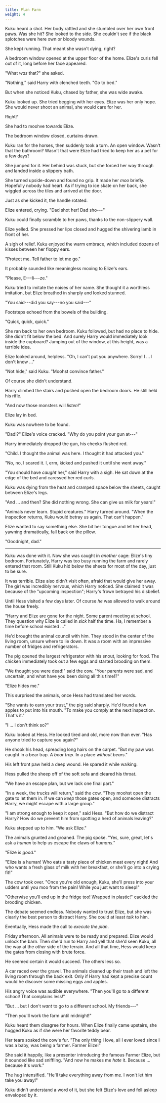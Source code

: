 ```yaml
---
title: Plan Farm
weight: 4
---
```

Kuku heard a shot. Her body rattled and she stumbled over her own front paws. Was she hit? She looked to the side. She couldn't see if the black splotches were here own or bloody wounds.

She kept running. That meant she wasn't dying, right?

A bedroom window opened at the upper floor of the home. Elize's curls fell out of it, long before her face appeared.

"What _was_ that?" she asked.

"Nothing," said Harry with clenched teeth. "Go to bed."

But when she noticed Kuku, chased by father, she was wide awake.

Kuku looked up. She tried begging with her eyes. Elize was her only hope. She would never shoot an animal, she would care for her.

Right?

She had to moohve towards Elize.

The bedroom window closed, curtains drawn. 

Kuku ran for the horses, then suddenly took a turn. An open window. Wasn't that the bathroom? Wasn't that were Elize had tried to keep her as a pet for a few days?

She jumped for it. Her behind was stuck, but she forced her way through and landed inside a slippery bath.

She turned upside-down and found no grip. It made her _moo_ briefly. Hopefully nobody had heart. As if trying to ice skate on her back, she wiggled across the tiles and arrived at the door.

Just as she kicked it, the handle rotated.

Elize entered, crying. "Dad shot her! Dad sho---"

Kuku could finally scramble to her paws, thanks to the non-slippery wall.

Elize yelled. She pressed her lips closed and hugged the shivering lamb in front of her.

A sigh of relief. Kuku enjoyed the warm embrace, which included dozens of kisses between her floppy ears.

"Protect me. Tell father to let me go."

It probably sounded like meaningless mooing to Elize's ears.

"Please, E---li---ze."

Kuku tried to imitate the noises of her name. She thought it a worthless imitation, but Elize breathed in sharply and looked stunned.

"You said---did you say---no you said---"

Footsteps echoed from the bowels of the building.

"Quick, quick, quick."

She ran back to her own bedroom. Kuku followed, but had no place to hide. She didn't fit below the bed. And surely Harry would immediately look inside the cupboard? Jumping out of the window, at this height, was a terrible idea.

Elize looked around, helpless. "Oh, I can't put you anywhere. Sorry! I ... I don't know ..."

"Not hide," said Kuku. "Moohst convince father."

Of course she didn't understand. 

Harry climbed the stairs and pushed open the bedroom doors. He still held his rifle.

"And now those monsters will _listen_!"

Elize lay in bed.

Kuku was nowhere to be found.

"Dad!?" Elize's voice cracked. "Why do you point your gun at---"

Harry immediately dropped the gun, his cheeks flushed red.

"Child. I thought the animal was here. I thought it had attacked you."

"No, no, I scared it. I, erm, kicked and pushed it until she went away."

"You should have _caught_ her," said Harry with a sigh. He sat down at the edge of the bed and caressed her red curls.

Kuku was dying from the heat and cramped space below the sheets, caught between Elize's legs.

"And ... and then? She did nothing wrong. She can give us milk for years!"

"Animals never learn. Stupid creatures." Harry turned around. "When the inspection returns, Kuku would betray us again. That can't happen."

Elize wanted to say something else. She bit her tongue and let her head, yawning dramatically, fall back on the pillow.

"Goodnight, dad."

___

Kuku was done with it. Now she was caught in _another_ cage: Elize's tiny bedroom. Fortunately, Harry was too busy running the farm and rarely entered that room. Still Kuku hid below the sheets for most of the day, just to be sure.

It was terrible. Elize also didn't visit often, afraid that would give her away. The girl was incredibly nervous, which Harry noticed. She claimed it was because of the "upcoming inspection"; Harry's frown betrayed his disbelief.

Until Hess visited a few days later. Of course _he_ was allowed to walk around the house freely.

"Harry and Elize are gone for the night. Some parent meeting at school. They question why Elize is called in _sick_ half the time. Ha, I remember a time before school existed ..."

He'd brought the animal council with him. They stood in the center of the living room, unsure where to lie down. It was a room with an impressive number of fridges and refrigerators.

The pig opened the largest refrigerator with his snout, looking for food. The chicken immediately took out a few eggs and started brooding on them.

"We thought you were dead!" said the cow. "Your parents were sad, and uncertain, and what have you been doing all this time!?"

"Elize hides me."

This surprised the animals, once Hess had translated her words.

"She wants to earn your trust," the pig said sharply. He'd found a few apples to put into his mouth. "To make you comply at the next inspection. That's it."

"I ... I don't think so?"

Kuku looked at Hess. He looked tired and old, more now than ever. "Has anyone tried to capture you again?"

He shook his head, spreading long hairs on the carpet. "But my paw was caught in a bear trap. A _bear trap_. In a place _without bears_."

His left front paw held a deep wound. He spared it while walking. 

Hess pulled the sheep off of the soft sofa and cleared his throat.

"We have an escape plan, but we lack one final part."

"In a week, the trucks will return," said the cow. "They moohst open the gate to let them in. If we can _keep_ those gates open, and someone distracts Harry, we might escape with a large group."

"I am strong enough to keep it open," said Hess. "But how do we distract Harry? How do we prevent him from spotting a herd of animals leaving?"

Kuku stepped up to him. "We ask Elize."

The animals grunted and groaned. The pig spoke. "Yes, sure, great, let's ask a _human_ to help us escape the claws of _humans_."

"Elize is _good_."

"Elize is a human! Who eats a tasty piece of chicken meat every night! And who wants a fresh glass of milk with her breakfast, or she'll go into a crying fit!"

The cow took over. "Once you're old enough, Kuku, she'll press into your udders until you moo from the pain! While you just want to sleep!"

"Otherwise you'll end up in the fridge too! Wrapped in plastic!" cackled the brooding chicken.

The debate seemed endless. Nobody wanted to trust Elize, but she was clearly the best person to distract Harry. She could at least _talk_ to him.

Eventually, Hess made the call to _execute the plan_.

Friday afternoon. All animals were to be ready and prepared. Elize would unlock the barn. Then she'd run to Harry and yell that she'd seen Kuku, all the way at the _other_ side of the terrain. And all that time, Hess would keep the gates from closing with brute force.

He seemed certain it would succeed. The others less so.

A car raced over the gravel. The animals cleaned up their trash and left the living room through the back exit. Only if Harry had kept a precise count would he discover some missing eggs and apples.

His angry voice was audible everywhere. "Then you'll go to a different school! That complains less!"

"But ... but I don't _want_ to go to a different school. My friends---"

"Then you'll work the farm until midnight!"

Kuku heard them disagree for hours. When Elize finally came upstairs, she hugged Kuku as if she were her favorite teddy bear.

Her tears soaked the cow's fur. "The only thing I love, all I ever loved since I was a baby, was being a farmer. Farmer Elize!"

She said it happily, like a presenter introducing the famous Farmer Elize, but it sounded like sad sniffling. "And now he makes me _hate_ it. Because ... because it's _work_."

The hug intensified. "He'll take everything away from me. I won't let him take you away!"

Kuku didn't understand a word of it, but she felt Elize's love and fell asleep enveloped by it.